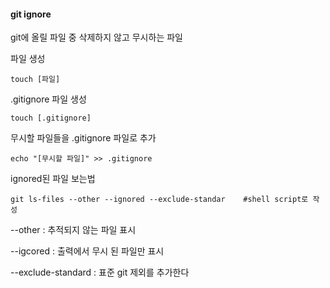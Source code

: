 #### git ignore
git에 올릴 파일 중 삭제하지 않고 무시하는 파일

파일 생성
```
touch [파일]
```

.gitignore 파일 생성
```
touch [.gitignore]
```

무시할 파일들을 .gitignore 파일로 추가
```
echo "[무시할 파일]" >> .gitignore
```

ignored된 파일 보는법
```
git ls-files --other --ignored --exclude-standar    #shell script로 작성
```

--other : 추적되지 않는 파일 표시

--igcored : 출력에서 무시 된 파일만 표시

--exclude-standard : 표준 git 제외를 추가한다
